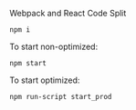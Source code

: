 Webpack and React Code Split

```
npm i 
```

To start non-optimized:
```
npm start
```

To start optimized:
```
npm run-script start_prod
```
